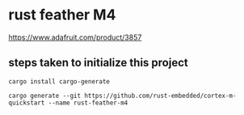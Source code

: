 # rust feather M4

https://www.adafruit.com/product/3857




## steps taken to initialize this project

```
cargo install cargo-generate

cargo generate --git https://github.com/rust-embedded/cortex-m-quickstart --name rust-feather-m4
```
